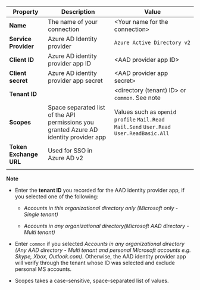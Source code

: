 
<!-- Azure AD v2 settings -->

| **Property** | **Description** | **Value** |
|---|---|---|
|**Name** | The name of your connection | \<Your name for the connection\> <img width="300px">|
|**Service Provider**| Azure AD Identity provider | `Azure Active Directory v2` |
|**Client ID** | Azure AD identity provider app ID| \<AAD provider app ID\> |
|**Client secret** | Azure AD identity provider app secret| \<AAD provider app secret\> |
|**Tenant ID** | | \<directory (tenant) ID\> or `common`. See note |
|**Scopes** |Space separated list of the API permissions you granted Azure AD identity provider app| Values such as `openid` `profile` `Mail.Read` `Mail.Send` `User.Read` `User.ReadBasic.All` |
|**Token Exchange URL** |Used for SSO in Azure AD v2| |
| | |

**Note**

- Enter the **tenant ID** you recorded for the AAD identity provider app, if you selected one of the following:

    - *Accounts in this organizational directory only (Microsoft only - Single tenant)*

    - *Accounts in any organizational directory(Microsoft AAD directory - Multi tenant)*
- Enter `common`  if you selected *Accounts in any organizational directory (Any AAD directory - Multi tenant and personal Microsoft accounts e.g. Skype, Xbox, Outlook.com)*. Otherwise, the AAD identity provider app will verify through the tenant whose ID was selected and exclude personal MS accounts.
- Scopes takes a case-sensitive, space-separated list of values.
